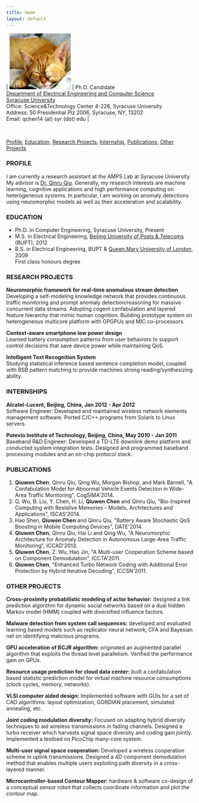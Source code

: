 ```yaml
---
title: Home
layout: default
---
```


| <img src="resources/images/sleepy_cats.jpg" height="150" width="165"/> | Ph.D. Candidate <br> [Department of Electrical Engineering and Computer Science](http://eng-cs.syr.edu/our-departments/electrical-engineering-and-computer-science/) <br> [Syracuse University](http://www.syr.edu/) <br> Office: Science&Technology Center 4-226, Syracuse University <br> Address: 50 Presidential Plz 2006, Syracuse, NY, 13202 <br> Email: qchen14 (at) syr (dot) edu |

<br>

[Profile](#profile), [Education](#education), [Research Projects](#research-projects), [Internship](#internships), [Publications](#publications), [Other Projects](#other-projects)

### PROFILE
I am currently a research assistant at the AMPS Lab at Syracuse University. My advisor is [Dr. Qinru Qiu](http://hydrogen.syr.edu/~qqiu/). Generally, my research interests are machine learning, cognitive applications and high performance computing on heterogeneous systems. In particular, I am working on anomaly detections using neuromorphic models as well as their acceleration and scalability. 

### EDUCATION
* Ph.D. in Computer Engineering, Syracuse University, Present
* M.S. in Electrical Engineering, [Beijing University of Posts & Telecoms](http://www.bupt.edu.cn/) (BUPT), 2012
* B.S. in Electrical Engineering, BUPT & [Queen Mary University of London](http://www.qmul.ac.uk/), 2009  
First class honours degree

### RESEARCH PROJECTS
**Neuromorphic framework for real-time anomalous stream detection**   
Developing a self-modeling knowledge network that provides continuous traffic monitoring and prompt anomaly detection/reasoning for massive concurrent data streams. Adopting cogent confabulation and layered feature hierarchy that mimic human cognition. Building prototype system on heterogeneous multicore platform with GPGPUs and MIC co-processors.

**Context-aware smartphone low power design**   
Learned battery consumption patterns from user behaviors to support control decisions that save device power while maintaining QoS.

**Intelligent Text Recognition System**   
Studying statistical inference based sentence completion model, coupled with BSB pattern matching to provide machines strong reading/synthesizing ability.

### INTERNSHIPS
**Alcatel-Lucent, Beijing, China, Jan 2012 - Apr 2012**  
Software Engineer: Developed and maintained wireless network elements management software. Ported C/C++ programs from Solaris to Linux servers.

**Potevio Institute of Technology, Beijing, China, May 2010 - Jan 2011**  
Baseband R&D Engineer: Developed a TD-LTE downlink demo platform and conducted system integration tests. Designed and programmed baseband processing modules and an on-chip protocol stack.

### PUBLICATIONS
1. **Qiuwen Chen**, Qinru Qiu, Qing Wu, Morgan Bishop, and Mark Barnell, "A Confabulation Model for Abnormal Vehicle Events Detection in Wide-Area Traffic Monitoring", CogSIMA'2014.
2. Q. Wu, B. Liu, Y. Chen, H. Li, **Qiuwen Chen** and Qinru Qiu, "Bio-Inspired Computing with Resistive Memories - Models, Architectures and Applications", ISCAS'2014.
3. Hao Shen, **Qiuwen Chen** and Qinru Qiu, "Battery Aware Stochastic QoS Boosting in Mobile Computing Devices", DATE'2014.
4. **Qiuwen Chen**, Qinru Qiu, Hai Li and Qing Wu, "A Neuromorphic Architecture for Anomaly Detection in Autonomous Large-Area Traffic Monitoring", ICCAD'2013.
5. **Qiuwen Chen**, Z. Wu, Hao Jin, "A Multi-user Cooperation Scheme based on Component Demodulation", ICCTA'2011.
6. **Qiuwen Chen**, "Enhanced Turbo Network Coding with Additional Error Protection by Hybrid Iterative Decoding", ICCSN'2011.

### OTHER PROJECTS
**Cross-proximity probabilistic modeling of actor behavior:** designed a link prediction algorithm for dynamic social networks based on a dual hidden Markov model (HMM) coupled with diversified influence factors.

**Malware detection from system call sequences:** developed and evaluated learning based models such as replicator neural network, CFA and Bayesian net on identifying malicious programs.

**GPU acceleration of BCJR algorithm:** originated an augmented parallel algorithm that exploits the thread level parallelism. Verified the performance gain on GPUs.

**Resource usage prediction for cloud data center:** built a confabulation based statistic prediction model for virtual machine resource consumptions (clock cycles, memory, networks).

**VLSI computer aided design:** Implemented software with GUIs for a set of CAD algorithms: layout optimization, GORDIAN placement, simulated annealing, etc.

**Joint coding modulation diversity:** Focused on adapting hybrid diversity techniques to aid wireless transmissions in fading channels. Designed a turbo receiver which harvests signal space diversity and coding gain jointly. Implemented a testbed on PicoChip many-core system.

**Multi-user signal space cooperation:** Developed a wireless cooperation scheme in uplink transmissions. Designed a 4D component demodulation method that enables multiple users exploiting path diversity in a cross-layered manner.

**Microcontroller-based Contour Mapper:** hardware & software co-design of a conceptual sensor robot that collects coordinate information and plot the contour map.

